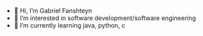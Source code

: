 - 👋 Hi, I’m Gabriel Fanshteyn
- 👀 I’m interested in software development/software engineering
- 🌱 I’m currently learning java, python, c

<!---
GabeFansh/GabeFansh is a ✨ special ✨ repository because its `README.md` (this file) appears on your GitHub profile.
You can click the Preview link to take a look at your changes.
--->
